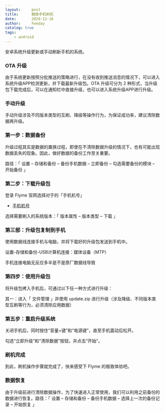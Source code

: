 ```yaml
---
layout:     post
title:      魅族手机刷机
date:       2020-12-16
author:     Feeday
catalog: true
tags:
    - android
---
```



安卓系统升级更新或手动刷新手机的系统。

### OTA 升级
由于系统更新按照分批推送的策略进行，在没有收到推送消息的情况下，可以进入系统升级APP检测更新，并下载最新升级包。OTA 升级可分为 2 种形式，当升级包下载完成后，可以在通知栏中直接升级，也可以进入系统升级APP进行升级。

### 手动升级
手动升级涉及不同版本类型的互刷、降级等操作行为，为保证成功率，建议清除数据再升级。

### 第一步：数据备份
升级过程其实是数据的置换过程，即使在不清除数据升级的情况下，也有可能出现数据丢失的现象。因此，做好数据的备份工作至关重要。

路径：「 设置 – 存储和备份 – 备份手机数据 – 立即备份 – 勾选需要备份的模块 – 开始备份 」


### 第二步：下载升级包
登录 Flyme 官网选择对于的「手机机号」

- [手机机号](https://www.flyme.com/firmware.html)

选择需要刷入的系统版本：「 版本属性 – 版本类型 – 下载 」


### 第三部：升级包复制到手机
使用数据线连接手机与电脑，并将下载好的升级包发送到手机中。

设置-存储和备份-USB计算机连接：媒体设备（MTP）

手机连接电脑无反应多半是不是原厂数据线导致


### 第四步：使用升级包
将升级包拷入手机后，可通过以下任一种方式进行升级：

其一：进入「 文件管理 」并使用 update.zip 进行升级（涉及降级、不同版本类型互刷等行为，必须清除应用数据）


### 第五步：重启升级系统
关闭手机后，同时按住“音量+键”和“电源键”，直至手机震动后松开。

勾选“立即升级”和“清除数据”按钮，并点击“开始”。


### 刷机完成
到此，刷机操作步骤就完成了，快来感受下 Flyme 的极致体验吧。


### 数据恢复
由于升级前进行清除数据操作，为了快速进入正常使用，我们可以利用之前备份的数据进行恢复。路径：「 设置 – 存储和备份 – 备份手机数据 – 选择上一次的备份记录 – 开始恢复 」
